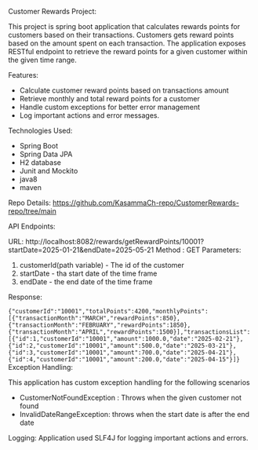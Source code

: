 Customer Rewards Project:

This project is spring boot application that calculates rewards points for customers based on their transactions.
Customers gets reward points based on the amount spent on each transaction. The application exposes RESTful endpoint
to retrieve the reward points for a given customer within the given time range.

Features:
* Calculate customer reward points based on transactions amount
* Retrieve monthly and total reward points for a customer
* Handle custom exceptions for better error management
* Log important actions and error messages.

Technologies Used:
* Spring Boot
* Spring Data JPA
* H2 database 
* Junit and Mockito
* java8
* maven

Repo Details: https://github.com/KasammaCh-repo/CustomerRewards-repo/tree/main

API Endpoints:

URL: http://localhost:8082/rewards/getRewardPoints/10001?startDate=2025-01-21&endDate=2025-05-21
Method : GET
Parameters:
1. customerId(path variable) - The id of the customer
2. startDate - tha start date of the time frame
3. endDate - the end date of the time frame

Response:

`{"customerId":"10001","totalPoints":4200,"monthlyPoints":[{"transactionMonth":"MARCH","rewardPoints":850},{"transactionMonth":"FEBRUARY","rewardPoints":1850},{"transactionMonth":"APRIL","rewardPoints":1500}],"transactionsList":[{"id":1,"customerId":"10001","amount":1000.0,"date":"2025-02-21"},{"id":2,"customerId":"10001","amount":500.0,"date":"2025-03-21"},{"id":3,"customerId":"10001","amount":700.0,"date":"2025-04-21"},{"id":4,"customerId":"10001","amount":200.0,"date":"2025-04-15"}]}
`
Exception Handling:

This application has custom exception handling for the following scenarios
* CustomerNotFoundException : Throws when the given customer not found
* InvalidDateRangeException: throws when the start date is after the end date

Logging:
Application used SLF4J for logging important actions and errors.
